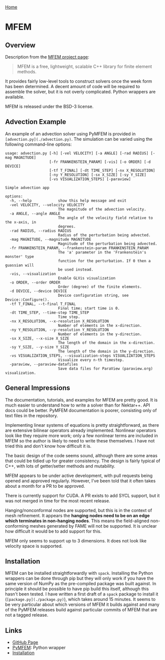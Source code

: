 [Home](../readme.md)
# MFEM

## Overview

Description from the [MFEM project page](https://mfem.org/):

> MFEM is a free, lightweight, scalable C++ library for finite element methods.

It provides fairly low-level tools to construct solvers once the week
form has been determined. A decent amount of code will be required to
assemble the solver, but it is not overly complicated. Python wrappers
are available.

MFEM is released under the BSD-3 license.

## Advection Example
An example of an advection solver using PyMFEM is provided in
`[advection.py](./advection.py)`. The simulation can be varied using
the following command-line options:

```
usage: advection.py [-h] [-vel VELOCITY] [-a ANGLE] [-rad RADIUS] [-mag MAGNITUDE]
                    [-fr FRANKENSTEIN_PARAM] [-vis] [-o ORDER] [-d DEVICE]
                    [-tf T_FINAL] [-dt TIME_STEP] [-nx X_RESOLUTION]
                    [-ny Y_RESOLUTION] [-sx X_SIZE] [-sy Y_SIZE]
                    [-vs VISUALIZATION_STEPS] [-paraview]

Simple advection app

options:
  -h, --help            show this help message and exit
  -vel VELOCITY, --velocity VELOCITY
                        The magnitude of the advection velocity.
  -a ANGLE, --angle ANGLE
                        The angle of the velocity field relative to the x-axis, in
                        degrees.
  -rad RADIUS, --radius RADIUS
                        Radius of the perturbation being advected.
  -mag MAGNITUDE, --magnitude MAGNITUDE
                        Magnitude of the perturbation being advected.
  -fr FRANKENSTEIN_PARAM, --frankenstein-param FRANKENSTEIN_PARAM
                        The 'a' parameter in the 'Frankenstein's monster' type
                        function for the perturbation. If 0 then a guassian will
                        be used instead.
  -vis, --visualization
                        Enable GLVis visualization
  -o ORDER, --order ORDER
                        Order (degree) of the finite elements.
  -d DEVICE, --device DEVICE
                        Device configuration string, see Device::Configure().
  -tf T_FINAL, --t-final T_FINAL
                        Final time; start time is 0.
  -dt TIME_STEP, --time-step TIME_STEP
                        Time step.
  -nx X_RESOLUTION, --x-resolution X_RESOLUTION
                        Number of elements in the x-direction.
  -ny Y_RESOLUTION, --y-resolution Y_RESOLUTION
                        Number of elements in the y-direction.
  -sx X_SIZE, --x-size X_SIZE
                        The length of the domain in the x-direction.
  -sy Y_SIZE, --y-size Y_SIZE
                        The length of the domain in the y-direction.
  -vs VISUALIZATION_STEPS, --visualization-steps VISUALIZATION_STEPS
                        Visualize every n-th timestep.
  -paraview, --paraview-datafiles
                        Save data files for ParaView (paraview.org) visualization.
```

## General Impressions

The documentation, tutorials, and examples for MFEM are pretty
good. It is much easier to understand how to write a solver than for
Nektar++. API docs could be better. PyMFEM documentation is poorer,
consisting only of text files in the repository.

Implementing linear systems of equations is pretty straightforward, as
there are extensive bilinear operators already implemented. Nonlinear
operators look like they require more work; only a few nonlinear terms
are included in MFEM so the author is likely to need to write these
themselves. I have not tried this and don't know how difficult it is.

The basic design of the code seems sound, although there are some
areas that could be tidied up for greater consistency. The design is
fairly typical of C++, with lots of getter/setter methods and
mutability.

MFEM appears to be under active development, with pull requests being
opened and approved regularly. However, I've been told that it often
takes about a month for a PR to be approved.

There is currently support for CUDA. A PR exists to add SYCL support,
but it was not merged in time for the most recent release.

Hanging/nonconformal nodes are supported, but this is in the context
of mesh refinement. It appears the **hanging nodes need to be on an edge
which terminates in non-hanging nodes**. This means the field-aligned
non-conforming meshes generated by FAME will not be supported. It is
unclear how difficult it would be to add support for this.

MFEM only seems to support up to 3 dimensions. It does not look like
velocity space is supported.

## Installation

MFEM can be installed straightforwardly with `spack`. Installing the
Python wrappers can be done through pip but they will only work if you
have the same version of NumPy as the pre-compiled package was built
against. In principle it should be possible to have pip build this
itself, although this hasn't been tested. I have written a first draft
of a `spack` package to install it (`[package.py](./package.py)`),
which takes around 15 minutes. It seems to be very particular about
which versions of MFEM it builds against and many of the PyMFEM
releases build against particular commits of MFEM that are not a
tagged release.

## Links

- [GitHub Page](https://github.com/mfem/mfem)
- [PyMFEM](https://github.com/mfem/PyMFEM): Python wrapper
- [Installation](https://github.com/mfem/mfem/blob/master/INSTALL)
